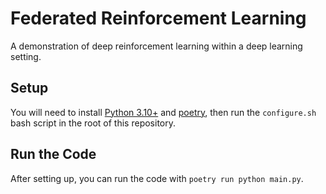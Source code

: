 # Federated Reinforcement Learning

A demonstration of deep reinforcement learning within a deep learning setting.

## Setup

You will need to install [Python 3.10+](python.org) and [poetry](python-poetry.org), then run the `configure.sh` bash script
in the root of this repository.


## Run the Code

After setting up, you can run the code with `poetry run python main.py`.
